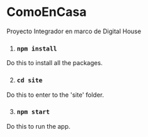 # ComoEnCasa

Proyecto Integrador en marco de Digital House



1. ### `npm install`
  Do this to install all the packages.

2. ### `cd site`
  Do this to enter to the 'site' folder.

3. ### `npm start`
  Do this to run the app.
